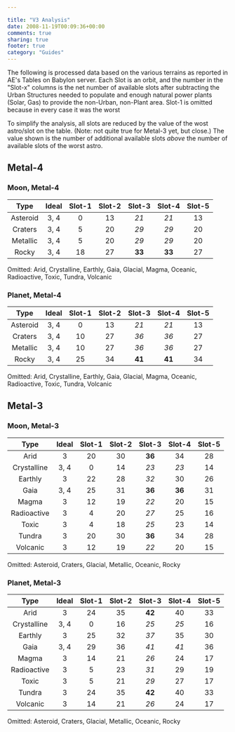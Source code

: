 ```yaml
---

title: "V3 Analysis"
date: 2008-11-19T00:09:36+00:00
comments: true
sharing: true
footer: true
category: "Guides"
---
```


The following is processed data based on the various terrains as reported in AE's Tables on Babylon server. Each Slot is an orbit, and the number in the "Slot-x" columns is the net number of available slots after subtracting the Urban Structures needed to populate and enough natural power plants (Solar, Gas) to provide the non-Urban, non-Plant area. Slot-1 is omitted because in every case it was the worst 

 To simplify the analysis, all slots are reduced by the value of the wost astro/slot on the table. (Note: not quite true for Metal-3 yet, but close.) The value shown is the number of additional available slots _above_ the number of available slots of the worst astro.

<!--DATA-->

## Metal-4



### Moon, Metal-4

|Type|Ideal|Slot-1|Slot-2|Slot-3|Slot-4|Slot-5|
|:-:|:-:|:-:|:-:|:-:|:-:|:-:|
|Asteroid|3, 4|0|13|_21_|_21_|13|
|Craters|3, 4|5|20|_29_|_29_|20|
|Metallic|3, 4|5|20|_29_|_29_|20|
|Rocky|3, 4|18|27|**33**|**33**|27|

Omitted: Arid, Crystalline, Earthly, Gaia, Glacial, Magma, Oceanic, Radioactive, Toxic, Tundra, Volcanic



### Planet, Metal-4

|Type|Ideal|Slot-1|Slot-2|Slot-3|Slot-4|Slot-5|
|:-:|:-:|:-:|:-:|:-:|:-:|:-:|
|Asteroid|3, 4|0|13|_21_|_21_|13|
|Craters|3, 4|10|27|_36_|_36_|27|
|Metallic|3, 4|10|27|_36_|_36_|27|
|Rocky|3, 4|25|34|**41**|**41**|34|

Omitted: Arid, Crystalline, Earthly, Gaia, Glacial, Magma, Oceanic, Radioactive, Toxic, Tundra, Volcanic



## Metal-3



### Moon, Metal-3

|Type|Ideal|Slot-1|Slot-2|Slot-3|Slot-4|Slot-5|
|:-:|:-:|:-:|:-:|:-:|:-:|:-:|
|Arid|3|20|30|**36**|34|28|
|Crystalline|3, 4|0|14|_23_|_23_|14|
|Earthly|3|22|28|_32_|30|26|
|Gaia|3, 4|25|31|**36**|**36**|31|
|Magma|3|12|19|_22_|20|15|
|Radioactive|3|4|20|_27_|25|16|
|Toxic|3|4|18|_25_|23|14|
|Tundra|3|20|30|**36**|34|28|
|Volcanic|3|12|19|_22_|20|15|

Omitted: Asteroid, Craters, Glacial, Metallic, Oceanic, Rocky



### Planet, Metal-3

|Type|Ideal|Slot-1|Slot-2|Slot-3|Slot-4|Slot-5|
|:-:|:-:|:-:|:-:|:-:|:-:|:-:|
|Arid|3|24|35|**42**|40|33|
|Crystalline|3, 4|0|16|_25_|_25_|16|
|Earthly|3|25|32|_37_|35|30|
|Gaia|3, 4|29|36|_41_|_41_|36|
|Magma|3|14|21|_26_|24|17|
|Radioactive|3|5|23|_31_|29|19|
|Toxic|3|5|21|_29_|27|17|
|Tundra|3|24|35|**42**|40|33|
|Volcanic|3|14|21|_26_|24|17|

Omitted: Asteroid, Craters, Glacial, Metallic, Oceanic, Rocky



<!--/DATA-->